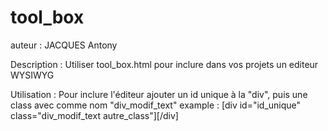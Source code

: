 # tool_box

auteur : JACQUES Antony

Description : Utiliser tool_box.html pour inclure dans vos projets un editeur WYSIWYG

Utilisation : Pour inclure l'éditeur ajouter un id unique à la "div", puis une class avec comme nom "div_modif_text" 
  example : [div id="id_unique" class="div_modif_text autre_class"][/div]
